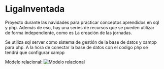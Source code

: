 # LigaInventada
 Proyecto durante las navidades para practicar conceptos aprendidos en sql y php.
 Además de eso, hay una series de recursos que se pueden utilizar de forma independiente, como es La creación de las jornadas.
 
 Se utiliza sql server como sistema de gestión de la base de datos y xampp para php. A la hora de conectar la base de datos con el codigo php se tendrá que configurar xampp




 Modelo relacional: 
![ Modelo relacional](C:/xampp/htdocs/liga/codigoSQL/ModeloRelacionalVersion8.png)
